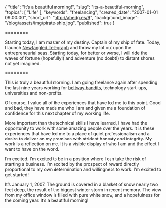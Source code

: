 {
  "title": "It’s a beautiful morning!",
  "slug": "its-a-beautiful-morning",
  "topics": [
    "Life"
  ],
  "keywords": "freelancing",
  "created_date": "2007-01-01 09:00:00",
  "short_url": "http://ahedg.es/9",
  "background_image": "/blog/assets/img/pirate-ship.jpg",
  "published": true
}

========

Starting today, I am master of my destiny. Captain of my ship of fate. Today, I launch [Newfangled Telegraph](http://www.newfangledtelegraph.com/) and throw my lot out upon the entrepreneurial seas. Starting today, for better or worse, I will ride the waves of fortune (hopefully!) and adventure (no doubt!) to distant shores not yet imagined.

========

This is truly a beautiful morning. I am going freelance again after spending the last nine years working for [beltway bandits](http://en.wikipedia.org/wiki/Beltway_bandits), technology start-ups, universities and non-profits.

Of course, I value all of the experiences that have led me to this point. Good and bad, they have made me who I am and given me a foundation of confidence for this next chapter of my working life.

More important than the technical skills I have learned, I have had the opportunity to work with some amazing people over the years. It is these experiences that have led me to a place of quiet professionalism and a desire to deliver on my promises with strident honesty and integrity. My work is a reflection on me. It is a visible display of who I am and the effect I want to have on the world.

I’m excited. I’m excited to be in a position where I can take the risk of starting a business. I’m excited by the prospect of reward directly proportional to my own determination and willingness to work. I’m excited to get started!

It’s January 1, 2007. The ground is covered in a blanket of snow nearly two feet deep, the result of the biggest winter storm in recent memory. The view from my office window is filled with pure white snow, and a hopefulness for the coming year. It’s a beautiful morning!
